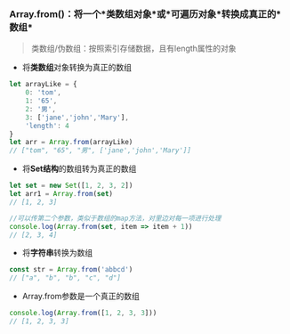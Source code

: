 ### Array.from\(\)：将一个\*类数组对象\*或\*可遍历对象\*转换成真正的\*数组\*

> 类数组/伪数组：按照索引存储数据，且有length属性的对象

* 将**类数组**对象转换为真正的数组

```js
let arrayLike = {
    0: 'tom', 
    1: '65',
    2: '男',
    3: ['jane','john','Mary'],
    'length': 4
}
let arr = Array.from(arrayLike)
// ["tom", "65", "男", ['jane','john','Mary']]
```

* 将**Set结构**的数组转为真正的数组

```js
let set = new Set([1, 2, 3, 2])
let arr1 = Array.from(set)
// [1, 2, 3]

//可以传第二个参数，类似于数组的map方法，对里边对每一项进行处理
console.log(Array.from(set, item => item + 1))
// [2, 3, 4]
```

* 将**字符串**转换为数组

```js
const str = Array.from('abbcd')
// ["a", "b", "b", "c", "d"]
```

* Array.from参数是一个真正的数组

```js
console.log(Array.from([1, 2, 3, 3]))
// [1, 2, 3, 3]
```



